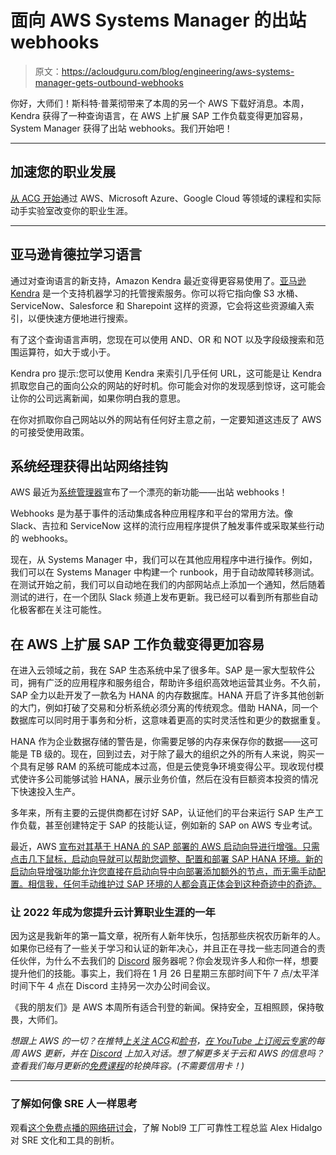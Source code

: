 # 面向 AWS Systems Manager 的出站 webhooks

> 原文：<https://acloudguru.com/blog/engineering/aws-systems-manager-gets-outbound-webhooks>

你好，大师们！斯科特·普莱彻带来了本周的另一个 AWS 下载好消息。本周，Kendra 获得了一种查询语言，在 AWS 上扩展 SAP 工作负载变得更加容易，System Manager 获得了出站 webhooks。我们开始吧！

* * *

## 加速您的职业发展

[从 ACG 开始](https://acloudguru.com/pricing)通过 AWS、Microsoft Azure、Google Cloud 等领域的课程和实际动手实验室改变你的职业生涯。

* * *

## 亚马逊肯德拉学习语言

通过对查询语言的新支持，Amazon Kendra 最近变得更容易使用了。[亚马逊 Kendra](https://aws.amazon.com/kendra/) 是一个支持机器学习的托管搜索服务。你可以将它指向像 S3 水桶、ServiceNow、Salesforce 和 Sharepoint 这样的资源，它会将这些资源编入索引，以便快速方便地进行搜索。

有了这个查询语言声明，您现在可以使用 AND、OR 和 NOT 以及字段级搜索和范围运算符，如大于或小于。

Kendra pro 提示:您可以使用 Kendra 来索引几乎任何 URL，这可能是让 Kendra 抓取您自己的面向公众的网站的好时机。你可能会对你的发现感到惊讶，这可能会让你的公司远离新闻，如果你明白我的意思。

在你对抓取你自己网站以外的网站有任何好主意之前，一定要知道这违反了 AWS 的可接受使用政策。

## 系统经理获得出站网络挂钩

AWS 最近为[系统管理器](https://aws.amazon.com/about-aws/whats-new/2022/01/aws-systems-manager-automation-third-party-applications-webhooks/)宣布了一个漂亮的新功能——出站 webhooks！

Webhooks 是为基于事件的活动集成各种应用程序和平台的常用方法。像 Slack、吉拉和 ServiceNow 这样的流行应用程序提供了触发事件或采取某些行动的 webhooks。

现在，从 Systems Manager 中，我们可以在其他应用程序中进行操作。例如，我们可以在 Systems Manager 中构建一个 runbook，用于自动故障转移测试。在测试开始之前，我们可以自动地在我们的内部网站点上添加一个通知，然后随着测试的进行，在一个团队 Slack 频道上发布更新。我已经可以看到所有那些自动化极客都在关注可能性。

## 在 AWS 上扩展 SAP 工作负载变得更加容易

在进入云领域之前，我在 SAP 生态系统中呆了很多年。SAP 是一家大型软件公司，拥有广泛的应用程序和服务组合，帮助许多组织高效地运营其业务。不久前，SAP 全力以赴开发了一款名为 HANA 的内存数据库。HANA 开启了许多其他创新的大门，例如打破了交易和分析系统必须分离的传统观念。借助 HANA，同一个数据库可以同时用于事务和分析，这意味着更高的实时灵活性和更少的数据重复。

HANA 作为企业数据存储的警告是，你需要足够的内存来保存你的数据——这可能是 TB 级的。现在，回到过去，对于除了最大的组织之外的所有人来说，购买一个具有足够 RAM 的系统可能成本过高，但是云使竞争环境变得公平。现收现付模式使许多公司能够试验 HANA，展示业务价值，然后在没有巨额资本投资的情况下快速投入生产。

多年来，所有主要的云提供商都在讨好 SAP，认证他们的平台来运行 SAP 生产工作负载，甚至创建特定于 SAP 的技能认证，例如新的 SAP on AWS 专业考试。

最近，AWS [宣布对其基于 HANA 的 SAP 部署的 AWS 启动向导进行增强。只需点击几下鼠标，启动向导就可以帮助您调整、配置和部署 SAP HANA 环境。新的启动向导增强功能允许您直接在启动向导中向部署添加额外的节点，而无需手动配置。相信我，任何手动维护过 SAP 环境的人都会真正体会到这种奇迹中的奇迹。](https://aws.amazon.com/about-aws/whats-new/2022/01/aws-launch-wizard-scaling-sap-deployments-increased-performance/)

### 让 2022 年成为您提升云计算职业生涯的一年

因为这是我新年的第一篇文章，祝所有人新年快乐，包括那些庆祝农历新年的人。如果你已经有了一些关于学习和认证的新年决心，并且正在寻找一些志同道合的责任伙伴，为什么不去我们的 [Discord](http://discord.gg/acloudguru) 服务器呢？你会发现许多人和你一样，想要提升他们的技能。事实上，我们将在 1 月 26 日星期三东部时间下午 7 点/太平洋时间下午 4 点在 Discord 主持另一次办公时间会议。

《我的朋友们》是 AWS 本周所有适合刊登的新闻。保持安全，互相照顾，保持敬畏，大师们。

*想跟上 AWS 的一切？在推特[上关注 ACG](https://twitter.com/acloudguru)和[脸书](https://www.facebook.com/acloudguru)，[在 YouTube 上订阅云专家](https://www.youtube.com/c/AcloudGuru/?sub_confirmation=1)的每周 AWS 更新，并在 [Discord](http://discord.gg/acloudguru) 上加入对话。想了解更多关于云和 AWS 的信息吗？查看我们每月更新的[免费课程](https://acloudguru.com/blog/news/whats-free-at-acg)的轮换阵容。(不需要信用卡！)*

* * *

### 了解如何像 SRE 人一样思考

观看[这个免费点播的网络研讨会](https://get.acloudguru.com/think-like-an-sre-webinar)，了解 Nobl9 工厂可靠性工程总监 Alex Hidalgo 对 SRE 文化和工具的剖析。